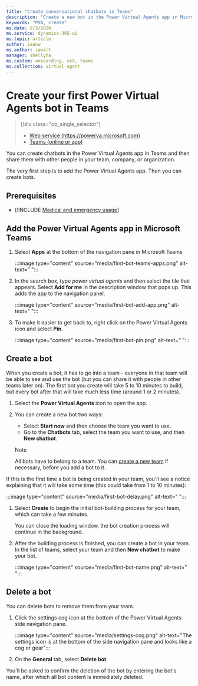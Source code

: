 ```yaml
---
title: "Create conversational chatbots in Teams"
description: "Create a new bot in the Power Virtual Agents app in Microsoft Teams."
keywords: "PVA, create"
ms.date: 8/3/2020
ms.service: dynamics-365-ai
ms.topic: article
author: iaanw
ms.author: iawilt
manager: shellyha
ms.custom: onboarding, ceX, teams
ms.collection: virtual-agent
---
```


# Create your first Power Virtual Agents bot in Teams

> [!div class="op_single_selector"]
> - [Web service (https://powerva.microsoft.com)](../authoring-first-bot.md)
> - [Teams (online or app)](authoring-first-bot-teams.md)


You can create chatbots in the Power Virtual Agents app in Teams and then share them with other people in your team, company, or organization.

The very first step is to add the Power Virtual Agents app. Then you can create bots.


## Prerequisites

- [!INCLUDE [Medical and emergency usage](includes/pva-usage-limitations-teams.md)]


## Add the Power Virtual Agents app in Microsoft Teams

1. Select **Apps** at the bottom of the navigation pane in Microsoft Teams

    :::image type="content" source="media/first-bot-teams-apps.png" alt-text=" ":::

2. In the search box, type *power virtual agents* and then select the tile that appears. Select **Add for me** in the description window that pops up. This adds the app to the navigation panel.

    :::image type="content" source="media/first-bot-add-app.png" alt-text=" ":::

3. To make it easier to get back to, right click on the Power Virtual Agents icon and select **Pin**.

    :::image type="content" source="media/first-bot-pin.png" alt-text=" ":::


## Create a bot


When you create a bot, it has to go into a team - everyone in that team will be able to see and use the bot (but you can share it with people in other teams later on). The first bot you create will take 5 to 10 minutes to build, but every bot after that will take much less time (around 1 or 2 minutes).


1. Select the **Power Virtual Agents** icon to open the app.
2. You can create a new bot two ways:
   - Select **Start now** and then choose the team you want to use.
   - Go to the **Chatbots** tab, select the team you want to use, and then **New chatbot**.

   >[!NOTE]
   >All bots have to belong to a team. You can [create a new team](/MicrosoftTeams/get-started-with-teams-create-your-first-teams-and-channels#create-a-team) if necessary, before you add a bot to it.

If this is the first time a bot is being created in your team, you'll see a notice explaining that it will take some time (this could take from 1 to 10 minutes):
   
   :::image type="content" source="media/first-bot-delay.png" alt-text=" ":::


1. Select **Create** to begin the initial bot-building process for your team, which can take a few minutes.

   You can close the loading window, the bot creation process will continue in the background.

1. After the building process is finished, you can create a bot in your team. In the list of teams, select your team and then **New chatbot** to make your bot.

   :::image type="content" source="media/first-bot-name.png" alt-text=" ":::




## Delete a bot

You can delete bots to remove them from your team. 

1. Click the settings cog icon at the bottom of the Power Virtual Agents side navigation pane.

    :::image type="content" source="media/settings-cog.png" alt-text="The settings icon is at the bottom of the side navigation pane and looks like a cog or gear":::

2. On the **General** tab, select **Delete bot**.

You'll be asked to confirm the deletion of the bot by entering the bot's name, after which all bot content is immediately deleted.



